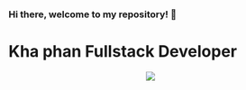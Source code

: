 ### Hi there, welcome to my repository! 👋
# Kha phan Fullstack Developer
<p align="center">
  <a href="https://skillicons.dev">
    <img src="https://skillicons.dev/icons?i=c,cpp,cs,java,javascript,nodejs,react,dotnet" />
  </a>
</p>
